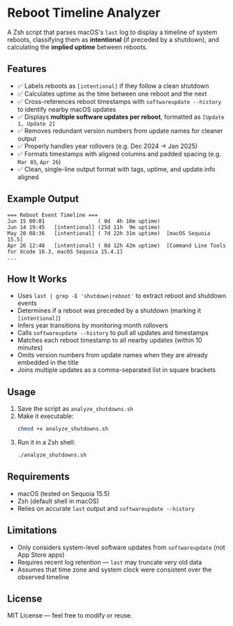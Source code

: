 
# Reboot Timeline Analyzer

A Zsh script that parses macOS's `last` log to display a timeline of system reboots, classifying them as **intentional** (if preceded by a shutdown), and calculating the **implied uptime** between reboots.

## Features

- ✅ Labels reboots as `[intentional]` if they follow a clean shutdown
- ✅ Calculates uptime as the time between one reboot and the next
- ✅ Cross-references reboot timestamps with `softwareupdate --history` to identify nearby macOS updates
- ✅ Displays **multiple software updates per reboot**, formatted as `[Update 1, Update 2]`
- ✅ Removes redundant version numbers from update names for cleaner output
- ✅ Properly handles year rollovers (e.g. Dec 2024 → Jan 2025)
- ✅ Formats timestamps with aligned columns and padded spacing (e.g. `Mar 03`, `Apr 26`)
- ✅ Clean, single-line output format with tags, uptime, and update info aligned

## Example Output

```
=== Reboot Event Timeline ===
Jun 15 00:01                 ( 0d  4h 16m uptime)
Jun 14 19:45   [intentional] (25d 11h  9m uptime)
May 20 08:36   [intentional] ( 7d 22h 31m uptime)  [macOS Sequoia 15.5]
Apr 26 12:48   [intentional] ( 0d 12h 42m uptime)  [Command Line Tools for Xcode 16.3, macOS Sequoia 15.4.1]
...
```

## How It Works

- Uses `last | grep -E 'shutdown|reboot'` to extract reboot and shutdown events
- Determines if a reboot was preceded by a shutdown (marking it `[intentional]`)
- Infers year transitions by monitoring month rollovers
- Calls `softwareupdate --history` to pull all updates and timestamps
- Matches each reboot timestamp to all nearby updates (within 10 minutes)
- Omits version numbers from update names when they are already embedded in the title
- Joins multiple updates as a comma-separated list in square brackets

## Usage

1. Save the script as `analyze_shutdowns.sh`
2. Make it executable:
   ```bash
   chmod +x analyze_shutdowns.sh
   ```
3. Run it in a Zsh shell:
   ```bash
   ./analyze_shutdowns.sh
   ```

## Requirements

- macOS (tested on Sequoia 15.5)
- Zsh (default shell in macOS)
- Relies on accurate `last` output and `softwareupdate --history`

## Limitations

- Only considers system-level software updates from `softwareupdate` (not App Store apps)
- Requires recent log retention — `last` may truncate very old data
- Assumes that time zone and system clock were consistent over the observed timeline

## License

MIT License — feel free to modify or reuse.
